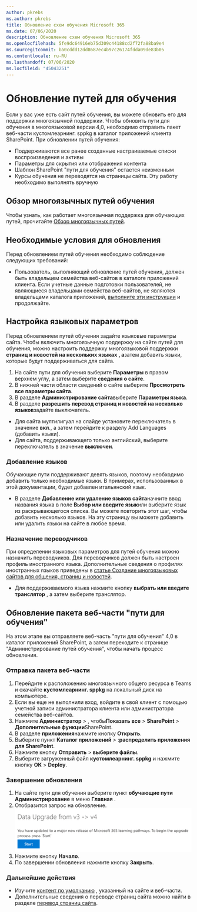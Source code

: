 ```yaml
---
author: pkrebs
ms.author: pkrebs
title: Обновление схем обучения Microsoft 365
ms.date: 07/06/2020
description: Обновление схем обучения Microsoft 365
ms.openlocfilehash: 5fe9dc64916eb75d309c44188cd2f72fa88ba9e4
ms.sourcegitcommit: ba0cddd12dd8687ec4b97c26174fdda09de83b05
ms.contentlocale: ru-RU
ms.lasthandoff: 07/06/2020
ms.locfileid: "45043251"
---
```

# <a name="update-learning-pathways"></a>Обновление путей для обучения
Если у вас уже есть сайт путей обучения, вы можете обновить его для поддержки многоязычной поддержки. Чтобы обновить пути для обучения в многоязыковой версии 4,0, необходимо отправить пакет веб-части кустомлеарнинг. sppkg в каталог приложений клиента SharePoint. При обновлении путей обучения:  

- Поддерживаются все ранее созданные настраиваемые списки воспроизведения и активы
- Параметры для скрытия или отображения контента
- Шаблон SharePoint "пути для обучения" остается неизменным
- Курсы обучения не переводятся на страницы сайта. Эту работу необходимо выполнять вручную

## <a name="read-the-learning-pathways-multilingual-overview"></a>Обзор многоязычных путей обучения
Чтобы узнать, как работает многоязычная поддержка для обучающих путей, прочитайте [Обзор многоязычных путей](custom_overview.md). 

## <a name="prerequisites-to-update"></a>Необходимые условия для обновления
Перед обновлением путей обучения необходимо соблюдение следующих требований:
- Пользователь, выполняющий обновление путей обучения, должен быть владельцем семейства веб-сайтов в каталоге приложений клиента. Если учетные данные подготовки пользователей, не являющиеся владельцами семейства веб-сайтов, не являются владельцами каталога приложений, [выполните эти инструкции](addappadmin.md) и продолжайте. 

## <a name="set-language-settings"></a>Настройка языковых параметров 
Перед обновлением путей обучения задайте языковые параметры сайта. Чтобы включить многоязычную поддержку на сайте путей для обучения, можно настроить поддержку многоязыковой поддержки **страниц и новостей на нескольких языках** **, а**затем добавить языки, которые будут поддерживаться для сайта.
1.  На сайте пути для обучения выберите **Параметры** в правом верхнем углу, а затем выберите **сведения о сайте**.
2.  В нижней части области сведений о сайте выберите **Просмотреть все параметры сайта**.
3.  В разделе **Администрирование сайта**выберите **Параметры языка**.
4.  В разделе **разрешить перевод страниц и новостей на несколько языков**задайте выключатель. 
- Для сайта мултилигуал на слайде установите переключатель в значение **вкл**., а затем перейдите к разделу Add Languages (добавить языки). 
- Для сайта, поддерживающего только английский, выберите переключатель в значение **выключен**.

### <a name="add-languages"></a>Добавление языков
Обучающие пути поддерживают девять языков, поэтому необходимо добавить только необходимые языки. В примерах, использованных в этой документации, будет добавлен итальянский язык. 
- В разделе **Добавление или удаление языков сайта**начните ввод названия языка в поле **Выбор или введите язык**или выберите язык из раскрывающегося списка. Вы можете повторить этот шаг, чтобы добавить несколько языков. На эту страницу вы можете добавить или удалить языки на сайте в любое время.
 
### <a name="assign-translators"></a>Назначение переводчиков
При определении языковых параметров для путей обучения можно назначить переводчиков. Для переводчиков должен быть настроен профиль иностранного языка. Дополнительные сведения о профилях иностранных языков приведены в [статье Создание многоязыковых сайтов для общения, страниц и новостей](https://support.office.com/article/2bb7d610-5453-41c6-a0e8-6f40b3ed750c).  
- Для поддерживаемого языка нажмите кнопку **выбрать или введите транслятор** , а затем выберите транслятор. 

## <a name="update-the-learning-pathways-web-part-package"></a>Обновление пакета веб-части "пути для обучения"
На этом этапе вы отправляете веб-часть "пути для обучения" 4,0 в каталог приложений SharePoint, а затем переходите к странице "Администрирование путей обучения", чтобы начать процесс обновления.

### <a name="upload-the-web-part-package"></a>Отправка пакета веб-части
1.  Перейдите к расположению многоязычного общего ресурса в Teams и скачайте **кустомлеарнинг. sppkg** на локальный диск на компьютере. 
2.  Если вы еще не выполнили вход, войдите в свой клиент с помощью учетной записи администратора клиента или администратора семейства веб-сайтов. 
3.  Нажмите **Администратор**  >  , чтобы**Показать все**  >  **SharePoint**  >  **Дополнительные функции**SharePoint. 
4.  В разделе **приложения**нажмите кнопку **Открыть**. 
5.  Выберите пункт **Каталог приложений**  >  :**распределить приложения для SharePoint**. 
6.  Нажмите кнопку **Отправить**  >  **выберите файлы**. 
7.  Выберите загруженный файл **кустомлеарнинг. sppkg** и нажмите кнопку **ОК**  >  **Deploy**. 

### <a name="complete-the-update"></a>Завершение обновления
1.  На сайте пути для обучения выберите пункт **обучающие пути Администрирование** в меню **Главная** . 
2.  Отобразится запрос на обновление. 
![custom_update_adminprompt_ml.png](media/custom_update_adminprompt_ml.png)
3.  Нажмите кнопку **Начало**. 
4. По завершении обновления нажмите кнопку **Закрыть**. 

### <a name="next-steps"></a>Дальнейшие действия
- Изучите [контент по умолчанию](custom_exploresite.md) , указанный на сайте и веб-части.
- Дополнительные сведения о переводе страниц сайта можно найти в разделе [перевод страниц сайта](custom_translate_page_ml.md). 

